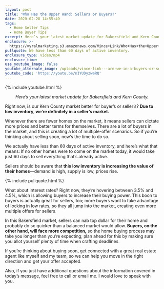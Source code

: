 ```yaml
---
layout: post
title: 'Who Has the Upper Hand: Sellers or Buyers?'
date: 2020-02-28 14:55:49
tags:
  - Home Seller Tips
  - Home Buyer Tips
excerpt: Here’s your latest market update for Bakersfield and Kern County.
enclosure: >-
  https://vyralmarketing.s3.amazonaws.com/Vince+Link/Who+Has+the+Upper+Hand-+Sellers+or+Buyers_.mp4
pullquote: We have less than 60 days of active inventory.
enclosure_type: video/mp4
enclosure_time:
use_youtube_image: false
youtube_alternate_image: /uploads/vince-link---are-we-in-a-buyers-or-sellers-market-youtube.jpg
youtube_code: 'https://youtu.be/nIYUDyzweRQ'
---
```


{% include youtube.html %}

<p style="text-align: center;"><em>Here’s your latest market update for Bakersfield and Kern County.</em></p>

Right now, is our Kern County market better for buyer’s or seller’s? **Due to low inventory, we’re definitely in a seller’s market.&nbsp;**

Whenever there are fewer homes on the market, it means sellers can dictate more prices and better terms for themselves. There are a lot of buyers in the market, and this is creating a lot of multiple-offer scenarios. So if you’re thinking about selling soon, now’s the time to do so.&nbsp;

We actually have less than 60 days of active inventory, and here’s what that means: If no other homes were to come on the market today, it would take just 60 days to sell everything that’s already active.&nbsp;

Sellers should be aware that **this low inventory is increasing the value of their homes**—demand is high, supply is low, prices rise.&nbsp;

{% include pullquote.html %}

What about interest rates? Right now, they’re hovering between 3.5% and 4.5%, which is allowing buyers to increase their buying power. This boon to buyers is actually great for sellers, too; more buyers want to take advantage of locking in low rates, so they all jump into the market, creating even more multiple offers for sellers.&nbsp;

In this Bakersfield market, sellers can nab top dollar for their home and probably do so quicker than a balanced market would allow. **Buyers, on the other hand, will face more competition,** so the home buying process may take you longer than you’re expecting; plan ahead for this by making sure you allot yourself plenty of time when crafting deadlines.&nbsp;

If you’re thinking about buying soon, get connected with a great real estate agent like myself and my team, so we can help you move in the right direction and get your offer accepted.&nbsp;

Also, if you just have additional questions about the information covered in today’s message, feel free to call or email me. I would love to speak with you.